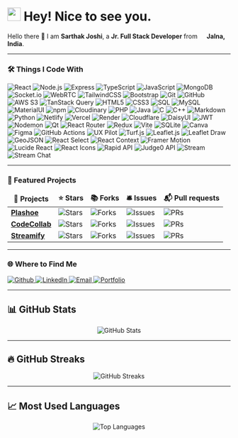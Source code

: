 <h1>
  <img src="https://emojis.slackmojis.com/emojis/images/1531849430/4246/blob-sunglasses.gif?1531849430" width="30"/> 
  Hey! Nice to see you.
</h1>

<p>
  Hello there 👋 I am <b>Sarthak Joshi</b>, a <b>Jr. Full Stack Developer</b> from 
  <img src="https://cdn-icons-png.flaticon.com/512/197/197419.png" width="13"/> 
  <b>Jalna, India</b>.
</p>

---

<h3>🛠️ Things I Code With</h3>
<p>
  <img alt="React" src="https://img.shields.io/badge/-React-45b8d8?style=flat-square&logo=react&logoColor=white" />
  <img alt="Node.js" src="https://img.shields.io/badge/-Node.js-43853d?style=flat-square&logo=node.js&logoColor=white" />
  <img alt="Express" src="https://img.shields.io/badge/-Express-000000?style=flat-square&logo=express&logoColor=white" />
  <img alt="TypeScript" src="https://img.shields.io/badge/-TypeScript-007ACC?style=flat-square&logo=typescript&logoColor=white" />
  <img alt="JavaScript" src="https://img.shields.io/badge/-JavaScript-F7DF1E?style=flat-square&logo=javascript&logoColor=black" />
  <img alt="MongoDB" src="https://img.shields.io/badge/-MongoDB-13aa52?style=flat-square&logo=mongodb&logoColor=white" />
  <img alt="Socket.io" src="https://img.shields.io/badge/-Socket.io-010101?style=flat-square&logo=socket.io&logoColor=white" />
  <img alt="WebRTC" src="https://img.shields.io/badge/-WebRTC-333333?style=flat-square&logo=webrtc&logoColor=white" />
  <img alt="TailwindCSS" src="https://img.shields.io/badge/-TailwindCSS-38B2AC?style=flat-square&logo=tailwind-css&logoColor=white" />
  <img alt="Bootstrap" src="https://img.shields.io/badge/-Bootstrap-563D7C?style=flat-square&logo=bootstrap&logoColor=white" />
  <img alt="Git" src="https://img.shields.io/badge/-Git-F05032?style=flat-square&logo=git&logoColor=white" />
  <img alt="GitHub" src="https://img.shields.io/badge/-GitHub-181717?style=flat-square&logo=github&logoColor=white" />
  <img alt="AWS S3" src="https://img.shields.io/badge/-AWS_S3-232F3E?style=flat-square&logo=amazon-aws&logoColor=white" />
  <img alt="TanStack Query" src="https://img.shields.io/badge/-TanStack_Query-FF4154?style=flat-square&logo=react-query&logoColor=white" />
  <img alt="HTML5" src="https://img.shields.io/badge/-HTML5-E34F26?style=flat-square&logo=html5&logoColor=white" />
  <img alt="CSS3" src="https://img.shields.io/badge/-CSS3-1572B6?style=flat-square&logo=css3&logoColor=white" />
  <img alt="SQL" src="https://img.shields.io/badge/-SQL-336791?style=flat-square&logo=postgresql&logoColor=white" />
  <img alt="MySQL" src="https://img.shields.io/badge/-MySQL-4479A1?style=flat-square&logo=mysql&logoColor=white" />
  <img alt="MaterialUI" src="https://img.shields.io/badge/-MaterialUI-0081CB?style=flat-square&logo=mui&logoColor=white" />
  <img alt="npm" src="https://img.shields.io/badge/-npm-CB3837?style=flat-square&logo=npm&logoColor=white" />
  <img alt="Cloudinary" src="https://img.shields.io/badge/-Cloudinary-3448C5?style=flat-square&logo=cloudinary&logoColor=white" />
  <img alt="PHP" src="https://img.shields.io/badge/-PHP-777BB4?style=flat-square&logo=php&logoColor=white" />
  <img alt="Java" src="https://img.shields.io/badge/-Java-007396?style=flat-square&logo=java&logoColor=white" />
  <img alt="C" src="https://img.shields.io/badge/-C-A8B9CC?style=flat-square&logo=c&logoColor=black" />
  <img alt="C++" src="https://img.shields.io/badge/-C++-00599C?style=flat-square&logo=cplusplus&logoColor=white" />

  <!-- New Skills Added Below -->
  <img alt="Markdown" src="https://img.shields.io/badge/-Markdown-000000?style=flat-square&logo=markdown&logoColor=white" />
  <img alt="Python" src="https://img.shields.io/badge/-Python-3776AB?style=flat-square&logo=python&logoColor=white" />
  <img alt="Netlify" src="https://img.shields.io/badge/-Netlify-00C7B7?style=flat-square&logo=netlify&logoColor=white" />
  <img alt="Vercel" src="https://img.shields.io/badge/-Vercel-000000?style=flat-square&logo=vercel&logoColor=white" />
  <img alt="Render" src="https://img.shields.io/badge/-Render-FF5733?style=flat-square&logo=render&logoColor=white" />
  <img alt="Cloudflare" src="https://img.shields.io/badge/-Cloudflare-F38020?style=flat-square&logo=cloudflare&logoColor=white" />
  <img alt="DaisyUI" src="https://img.shields.io/badge/-DaisyUI-4ADE80?style=flat-square&logo=daisyui&logoColor=white" />
  <img alt="JWT" src="https://img.shields.io/badge/-JWT-000000?style=flat-square&logo=jsonwebtokens&logoColor=white" />
  <img alt="Nodemon" src="https://img.shields.io/badge/-Nodemon-76D04B?style=flat-square&logo=nodemon&logoColor=white" />
  <img alt="Qt" src="https://img.shields.io/badge/-Qt-41CD52?style=flat-square&logo=qt&logoColor=white" />
  <img alt="React Router" src="https://img.shields.io/badge/-React_Router-CA4245?style=flat-square&logo=react-router&logoColor=white" />
  <img alt="Redux" src="https://img.shields.io/badge/-Redux-764ABC?style=flat-square&logo=redux&logoColor=white" />
  <img alt="Vite" src="https://img.shields.io/badge/-Vite-646CFF?style=flat-square&logo=vite&logoColor=white" />
  <img alt="SQLite" src="https://img.shields.io/badge/-SQLite-003B57?style=flat-square&logo=sqlite&logoColor=white" />
  <img alt="Canva" src="https://img.shields.io/badge/-Canva-00C4CC?style=flat-square&logo=canva&logoColor=white" />
  <img alt="Figma" src="https://img.shields.io/badge/-Figma-F24E1E?style=flat-square&logo=figma&logoColor=white" />
  <img alt="GitHub Actions" src="https://img.shields.io/badge/-GitHub_Actions-2088FF?style=flat-square&logo=github-actions&logoColor=white" />
  <img alt="UX Pilot" src="https://img.shields.io/badge/-UX_Pilot-FF6F61?style=flat-square&logo=uxpilot&logoColor=white" />

  <img alt="Turf.js" src="https://img.shields.io/badge/-Turf.js-3E8DF3?style=flat-square&logo=turfdotjs&logoColor=white" />
<img alt="Leaflet.js" src="https://img.shields.io/badge/-Leaflet.js-199900?style=flat-square&logo=leaflet&logoColor=white" />
<img alt="Leaflet Draw" src="https://img.shields.io/badge/-Leaflet_Draw-199900?style=flat-square&logo=leaflet&logoColor=white" />
<img alt="GeoJSON" src="https://img.shields.io/badge/-GeoJSON-FFCC00?style=flat-square&logo=geojson&logoColor=white" />
<img alt="React Select" src="https://img.shields.io/badge/-React_Select-00D8FF?style=flat-square&logo=react-select&logoColor=white" />
<img alt="React Context" src="https://img.shields.io/badge/-React_Context-61DAFB?style=flat-square&logo=react&logoColor=white" />
<img alt="Framer Motion" src="https://img.shields.io/badge/-Framer_Motion-0055FF?style=flat-square&logo=framer&logoColor=white" />
<img alt="Lucide React" src="https://img.shields.io/badge/-Lucide_React-000000?style=flat-square&logo=lucide&logoColor=white" />
<img alt="React Icons" src="https://img.shields.io/badge/-React_Icons-61DAFB?style=flat-square&logo=react&logoColor=white" />
<img alt="Rapid API" src="https://img.shields.io/badge/-Rapid_API-0082FC?style=flat-square&logo=rapidapi&logoColor=white" />
<img alt="Judge0 API" src="https://img.shields.io/badge/-Judge0_API-000000?style=flat-square" />
<img alt="Stream" src="https://img.shields.io/badge/-Stream-005FFF?style=flat-square&logo=stream&logoColor=white" />
<img alt="Stream Chat" src="https://img.shields.io/badge/-Stream_Chat-005FFF?style=flat-square&logo=stream&logoColor=white" />

  
</p>


---

<h3>📂 Featured Projects</h3>
<table>
  <thead align="center">
    <tr border="none">
      <td><b>🎁 Projects</b></td>
      <td><b>⭐ Stars</b></td>
      <td><b>📚 Forks</b></td>
      <td><b>🛎 Issues</b></td>
      <td><b>📬 Pull requests</b></td>
    </tr>
  </thead>
  <tbody>
    <tr>
      <td><a href="https://github.com/sarthak12005/PlASHOE"><b>Plashoe</b></a></td>
      <td><img alt="Stars" src="https://img.shields.io/github/stars/sarthak12005/PlASHOE?style=flat-square&labelColor=343b41"/></td>
      <td><img alt="Forks" src="https://img.shields.io/github/forks/sarthak12005/PlASHOE?style=flat-square&labelColor=343b41"/></td>
      <td><img alt="Issues" src="https://img.shields.io/github/issues/sarthak12005/PlASHOE?style=flat-square&labelColor=343b41"/></td>
      <td><img alt="PRs" src="https://img.shields.io/github/issues-pr/sarthak12005/PlASHOE?style=flat-square&labelColor=343b41"/></td>
    </tr>
    <tr>
      <td><a href="https://github.com/sarthak12005/codecollab"><b>CodeCollab</b></a></td>
      <td><img alt="Stars" src="https://img.shields.io/github/stars/sarthak12005/codecollab?style=flat-square&labelColor=343b41"/></td>
      <td><img alt="Forks" src="https://img.shields.io/github/forks/sarthak12005/codecollab?style=flat-square&labelColor=343b41"/></td>
      <td><img alt="Issues" src="https://img.shields.io/github/issues/sarthak12005/codecollab?style=flat-square&labelColor=343b41"/></td>
      <td><img alt="PRs" src="https://img.shields.io/github/issues-pr/sarthak12005/codecollab?style=flat-square&labelColor=343b41"/></td>
    </tr>
     <tr>
      <td><a href="https://github.com/sarthak12005/streamify"><b>Streamify</b></a></td>
      <td><img alt="Stars" src="https://img.shields.io/github/stars/sarthak12005/streamify?style=flat-square&labelColor=343b41"/></td>
      <td><img alt="Forks" src="https://img.shields.io/github/forks/sarthak12005/streamify?style=flat-square&labelColor=343b41"/></td>
      <td><img alt="Issues" src="https://img.shields.io/github/issues/sarthak12005/streamify?style=flat-square&labelColor=343b41"/></td>
      <td><img alt="PRs" src="https://img.shields.io/github/issues-pr/sarthak12005/streamify?style=flat-square&labelColor=343b41"/></td>
    </tr>
  </tbody>
</table>

---

<h3>🌐 Where to Find Me</h3>
<p>
  <a href="https://github.com/sarthak12005" target="_blank">
    <img alt="Github" src="https://img.shields.io/badge/GitHub-%2312100E.svg?&style=for-the-badge&logo=Github&logoColor=white" />
  </a>
  <a href="https://www.linkedin.com/in/sarthakjoshi1535" target="_blank">
    <img alt="LinkedIn" src="https://img.shields.io/badge/linkedin-%230077B5.svg?&style=for-the-badge&logo=linkedin&logoColor=white" />
  </a>
  <a href="mailto:sarthakjoshi12005@gmail.com" target="_blank">
    <img alt="Email" src="https://img.shields.io/badge/Email-D14836?style=for-the-badge&logo=gmail&logoColor=white" />
  </a>
  <a href="https://sarth-portfolio.vercel.app" target="_blank">
    <img alt="Portfolio" src="https://img.shields.io/badge/Portfolio-000000?style=for-the-badge&logo=vercel&logoColor=white" />
  </a>
</p>

---

## 📊 GitHub Stats  
<p align="center">
  <img src="https://github-readme-stats.vercel.app/api?username=sarthak12005&show_icons=true&theme=tokyonight" alt="GitHub Stats" />
</p>

---

## 🔥 GitHub Streaks  
<p align="center">
  <img src="https://streak-stats.demolab.com?user=sarthak12005&theme=tokyonight" alt="GitHub Streaks" />
</p>

---

## 📈 Most Used Languages  
<p align="center">
  <img src="https://github-readme-stats.vercel.app/api/top-langs/?username=sarthak12005&layout=compact&theme=tokyonight" alt="Top Languages" />
</p>
